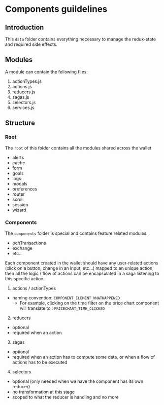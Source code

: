 # Components guildelines

## Introduction

This `data` folder contains everything necessary to manage the redux-state and required side effects.

## Modules

A module can contain the following files:

1. actionTypes.js
2. actions.js
3. reducers.js
4. sagas.js
5. selectors.js
6. services.js

## Structure

### Root

The `root` of this folder contains all the modules shared across the wallet

- alerts
- cache
- form
- goals
- logs
- modals
- preferences
- router
- scroll
- session
- wizard

### Components

The `components` folder is special and contains feature related modules.

- bchTransactions
- exchange
- etc...

Each component created in the wallet should have any user-related actions (click on a button, change in an input, etc...) mapped to an unique action, then all the logic / flow of actions can be encapsulated in a saga listening to this specific action.

1. actions / actionTypes

- naming convention: `COMPONENT_ELEMENT_WHATHAPPENED`
  - For example, clicking on the time filter on the price chart component will translate to : `PRICECHART_TIME_CLICKED`

2. reducers

- optional
- required when an action

3. sagas

- optional
- required when an action has to compute some data, or when a flow of actions has to be executed

4. selectors

- optional (only needed when we have the component has its own reducer)
- no transformation at this stage
- scoped to what the reducer is handling and no more
